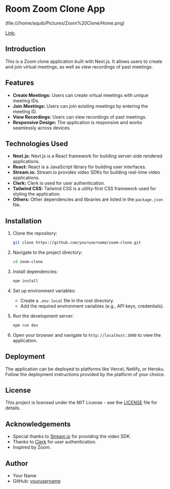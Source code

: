 # Room Zoom Clone App

(file:///home/aquib/Pictures/Zoom%20Clone/Home.png)

[Link:](https://room-zoom-clone-app.vercel.app/)



## Introduction

This is a Zoom clone application built with Next.js. It allows users to create and join virtual meetings, as well as view recordings of past meetings.

## Features

- **Create Meetings:** Users can create virtual meetings with unique meeting IDs.
- **Join Meetings:** Users can join existing meetings by entering the meeting ID.
- **View Recordings:** Users can view recordings of past meetings.
- **Responsive Design:** The application is responsive and works seamlessly across devices.

## Technologies Used

- **Next.js:** Next.js is a React framework for building server-side rendered applications.
- **React:** React is a JavaScript library for building user interfaces.
- **Stream.io:** Stream.io provides video SDKs for building real-time video applications.
- **Clerk:** Clerk is used for user authentication.
- **Tailwind CSS:** Tailwind CSS is a utility-first CSS framework used for styling the application.
- **Others:** Other dependencies and libraries are listed in the `package.json` file.

## Installation

1. Clone the repository:

    ```bash
    git clone https://github.com/yourusername/zoom-clone.git
    ```

2. Navigate to the project directory:

    ```bash
    cd zoom-clone
    ```

3. Install dependencies:

    ```bash
    npm install
    ```

4. Set up environment variables:

    - Create a `.env.local` file in the root directory.
    - Add the required environment variables (e.g., API keys, credentials).

5. Run the development server:

    ```bash
    npm run dev
    ```

6. Open your browser and navigate to `http://localhost:3000` to view the application.

## Deployment

The application can be deployed to platforms like Vercel, Netlify, or Heroku. Follow the deployment instructions provided by the platform of your choice.

## License

This project is licensed under the MIT License - see the [LICENSE](LICENSE) file for details.

## Acknowledgements

- Special thanks to [Stream.io](https://getstream.io/) for providing the video SDK.
- Thanks to [Clerk](https://www.clerk.dev/) for user authentication.
- Inspired by Zoom.

## Author

- Your Name
- GitHub: [yourusername](https://github.com/yourusername)
